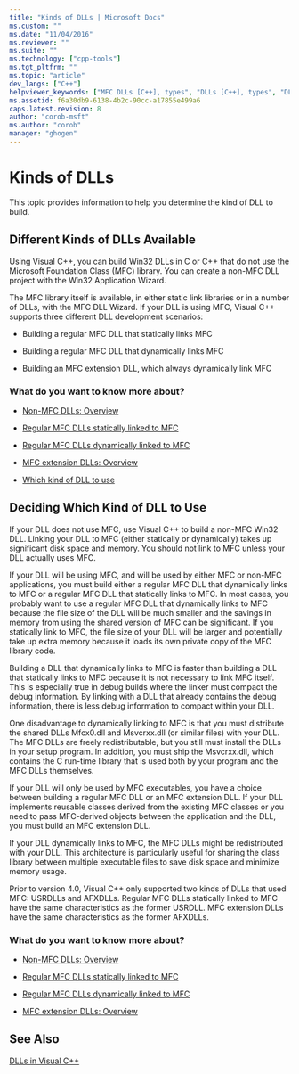 ```yaml
---
title: "Kinds of DLLs | Microsoft Docs"
ms.custom: ""
ms.date: "11/04/2016"
ms.reviewer: ""
ms.suite: ""
ms.technology: ["cpp-tools"]
ms.tgt_pltfrm: ""
ms.topic: "article"
dev_langs: ["C++"]
helpviewer_keywords: ["MFC DLLs [C++], types", "DLLs [C++], types", "DLLs [C++], MFC"]
ms.assetid: f6a30db9-6138-4b2c-90cc-a17855e499a6
caps.latest.revision: 8
author: "corob-msft"
ms.author: "corob"
manager: "ghogen"
---
```

# Kinds of DLLs
This topic provides information to help you determine the kind of DLL to build.  
  
##  <a name="_core_the_different_kinds_of_dlls_available_with_visual_c.2b2b"></a> Different Kinds of DLLs Available  
 Using Visual C++, you can build Win32 DLLs in C or C++ that do not use the Microsoft Foundation Class (MFC) library. You can create a non-MFC DLL project with the Win32 Application Wizard.  
  
 The MFC library itself is available, in either static link libraries or in a number of DLLs, with the MFC DLL Wizard. If your DLL is using MFC, Visual C++ supports three different DLL development scenarios:  
  
-   Building a regular MFC DLL that statically links MFC  
  
-   Building a regular MFC DLL that dynamically links MFC  
  
-   Building an MFC extension DLL, which always dynamically link MFC  
  
### What do you want to know more about?  
  
-   [Non-MFC DLLs: Overview](../build/non-mfc-dlls-overview.md)  
  
-   [Regular MFC DLLs statically linked to MFC](../build/regular-dlls-statically-linked-to-mfc.md)  
  
-   [Regular MFC DLLs dynamically linked to MFC](../build/regular-dlls-dynamically-linked-to-mfc.md)  
  
-   [MFC extension DLLs: Overview](../build/extension-dlls-overview.md)  
  
-   [Which kind of DLL to use](#_core_which_kind_of_dll_to_use)  
  
##  <a name="_core_which_kind_of_dll_to_use"></a> Deciding Which Kind of DLL to Use  
 If your DLL does not use MFC, use Visual C++ to build a non-MFC Win32 DLL. Linking your DLL to MFC (either statically or dynamically) takes up significant disk space and memory. You should not link to MFC unless your DLL actually uses MFC.  
  
 If your DLL will be using MFC, and will be used by either MFC or non-MFC applications, you must build either a regular MFC DLL that dynamically links to MFC or a regular MFC DLL that statically links to MFC. In most cases, you probably want to use a regular MFC DLL that dynamically links to MFC because the file size of the DLL will be much smaller and the savings in memory from using the shared version of MFC can be significant. If you statically link to MFC, the file size of your DLL will be larger and potentially take up extra memory because it loads its own private copy of the MFC library code.  
  
 Building a DLL that dynamically links to MFC is faster than building a DLL that statically links to MFC because it is not necessary to link MFC itself. This is especially true in debug builds where the linker must compact the debug information. By linking with a DLL that already contains the debug information, there is less debug information to compact within your DLL.  
  
 One disadvantage to dynamically linking to MFC is that you must distribute the shared DLLs Mfcx0.dll and Msvcrxx.dll (or similar files) with your DLL. The MFC DLLs are freely redistributable, but you still must install the DLLs in your setup program. In addition, you must ship the Msvcrxx.dll, which contains the C run-time library that is used both by your program and the MFC DLLs themselves.  
  
 If your DLL will only be used by MFC executables, you have a choice between building a regular MFC DLL or an MFC extension DLL. If your DLL implements reusable classes derived from the existing MFC classes or you need to pass MFC-derived objects between the application and the DLL, you must build an MFC extension DLL.  
  
 If your DLL dynamically links to MFC, the MFC DLLs might be redistributed with your DLL. This architecture is particularly useful for sharing the class library between multiple executable files to save disk space and minimize memory usage.  
  
 Prior to version 4.0, Visual C++ only supported two kinds of DLLs that used MFC: USRDLLs and AFXDLLs. Regular MFC DLLs statically linked to MFC have the same characteristics as the former USRDLL. MFC extension DLLs have the same characteristics as the former AFXDLLs.  
  
### What do you want to know more about?  
  
-   [Non-MFC DLLs: Overview](../build/non-mfc-dlls-overview.md)  
  
-   [Regular MFC DLLs statically linked to MFC](../build/regular-dlls-statically-linked-to-mfc.md)  
  
-   [Regular MFC DLLs dynamically linked to MFC](../build/regular-dlls-dynamically-linked-to-mfc.md)  
  
-   [MFC extension DLLs: Overview](../build/extension-dlls-overview.md)  
  
## See Also  
 [DLLs in Visual C++](../build/dlls-in-visual-cpp.md)